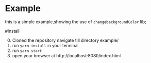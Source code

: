 # Example
this is a simple example,showing the use of `changebackgroundColor` lib;

#install

0. Cloned the repository navigate till directory example/
0. run `yarn install` in your terminal
0. run `yarn start`
0. open your browser at http://localhost:8080/index.html
